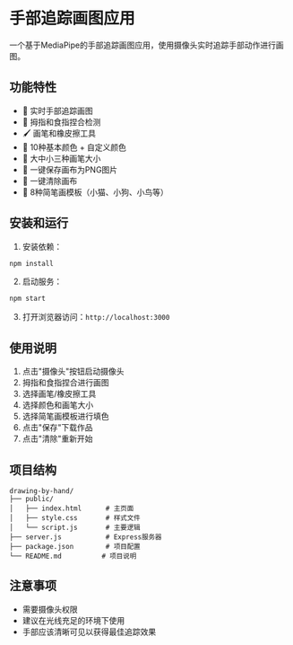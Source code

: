 # 手部追踪画图应用

一个基于MediaPipe的手部追踪画图应用，使用摄像头实时追踪手部动作进行画图。

## 功能特性

- 🎨 实时手部追踪画图
- 🎯 拇指和食指捏合检测
- 🖌️ 画笔和橡皮擦工具
- 🎨 10种基本颜色 + 自定义颜色
- 📏 大中小三种画笔大小
- 💾 一键保存画布为PNG图片
- 🧹 一键清除画布
- 🎨 8种简笔画模板（小猫、小狗、小鸟等）

## 安装和运行

1. 安装依赖：
```bash
npm install
```

2. 启动服务：
```bash
npm start
```

3. 打开浏览器访问：`http://localhost:3000`

## 使用说明

1. 点击"摄像头"按钮启动摄像头
2. 拇指和食指捏合进行画图
3. 选择画笔/橡皮擦工具
4. 选择颜色和画笔大小
5. 选择简笔画模板进行填色
6. 点击"保存"下载作品
7. 点击"清除"重新开始

## 项目结构

```
drawing-by-hand/
├── public/
│   ├── index.html      # 主页面
│   ├── style.css       # 样式文件
│   └── script.js       # 主要逻辑
├── server.js           # Express服务器
├── package.json        # 项目配置
└── README.md          # 项目说明
```

## 注意事项

- 需要摄像头权限
- 建议在光线充足的环境下使用
- 手部应该清晰可见以获得最佳追踪效果
